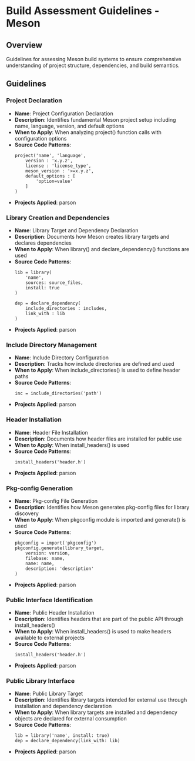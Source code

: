 # Build Assessment Guidelines - Meson

## Overview
Guidelines for assessing Meson build systems to ensure comprehensive understanding of project structure, dependencies, and build semantics.

## Guidelines

### Project Declaration
- **Name**: Project Configuration Declaration
- **Description**: Identifies fundamental Meson project setup including name, language, version, and default options
- **When to Apply**: When analyzing project() function calls with configuration options
- **Source Code Patterns**:
  ```meson
  project('name', 'language',
      version : 'x.y.z',
      license : 'license_type',
      meson_version : '>=x.y.z',
      default_options : [
          'option=value'
      ]
  )
  ```
- **Projects Applied**: parson

### Library Creation and Dependencies
- **Name**: Library Target and Dependency Declaration
- **Description**: Documents how Meson creates library targets and declares dependencies
- **When to Apply**: When library() and declare_dependency() functions are used
- **Source Code Patterns**:
  ```meson
  lib = library(
      'name',
      sources: source_files,
      install: true
  )
  
  dep = declare_dependency(
      include_directories : includes,
      link_with : lib
  )
  ```
- **Projects Applied**: parson

### Include Directory Management
- **Name**: Include Directory Configuration
- **Description**: Tracks how include directories are defined and used
- **When to Apply**: When include_directories() is used to define header paths
- **Source Code Patterns**:
  ```meson
  inc = include_directories('path')
  ```
- **Projects Applied**: parson

### Header Installation
- **Name**: Header File Installation
- **Description**: Documents how header files are installed for public use
- **When to Apply**: When install_headers() is used
- **Source Code Patterns**:
  ```meson
  install_headers('header.h')
  ```
- **Projects Applied**: parson

### Pkg-config Generation
- **Name**: Pkg-config File Generation
- **Description**: Identifies how Meson generates pkg-config files for library discovery
- **When to Apply**: When pkgconfig module is imported and generate() is used
- **Source Code Patterns**:
  ```meson
  pkgconfig = import('pkgconfig')
  pkgconfig.generate(library_target,
      version: version,
      filebase: name,
      name: name,
      description: 'description'
  )
  ```
- **Projects Applied**: parson

### Public Interface Identification
- **Name**: Public Header Installation
- **Description**: Identifies headers that are part of the public API through install_headers()
- **When to Apply**: When install_headers() is used to make headers available to external projects
- **Source Code Patterns**:
  ```meson
  install_headers('header.h')
  ```
- **Projects Applied**: parson

### Public Library Interface
- **Name**: Public Library Target
- **Description**: Identifies library targets intended for external use through installation and dependency declaration
- **When to Apply**: When library targets are installed and dependency objects are declared for external consumption
- **Source Code Patterns**:
  ```meson
  lib = library('name', install: true)
  dep = declare_dependency(link_with: lib)
  ```
- **Projects Applied**: parson
